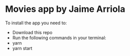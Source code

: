 # Movies app by Jaime Arriola
To install the app you need to:
- Download this repo
- Run the following commands in your terminal:
- yarn
- yarn start

